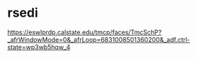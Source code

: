 # rsedi

https://eswlprdp.calstate.edu/tmcp/faces/TmcSchP?_afrWindowMode=0&_afrLoop=6831008501360200&_adf.ctrl-state=wp3wb5hqw_4
